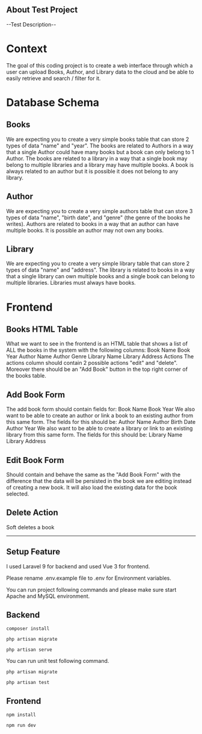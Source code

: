 ## About Test Project

--Test Description--

# Context

The goal of this coding project is to create a web interface through which a user can upload Books, Author, and Library data to the cloud and be able to easily retrieve and search / filter for it.

# Database Schema

## Books

We are expecting you to create a very simple books table that can store 2 types of data "name" and "year". The books are related to Authors in a way that a single Author could have many books but a book can only belong to 1 Author. The books are related to a library in a way that a single book may belong to multiple libraries and a library may have multiple books. A book is always related to an author but it is possible it does not belong to any library.

## Author

We are expecting you to create a very simple authors table that can store 3 types of data "name", "birth date", and "genre" (the genre of the books he writes). Authors are related to books in a way that an author can have multiple books. It is possible an author may not own any books.

## Library

We are expecting you to create a very simple library table that can store 2 types of data "name" and "address". The library is related to books in a way that a single library can own multiple books and a single book can belong to multiple libraries. Libraries must always have books.

# Frontend

## Books HTML Table

What we want to see in the frontend is an HTML table that shows a list of ALL the books in the system with the following columns:
Book Name
Book Year
Author Name
Author Genre
Library Name
Library Address
Actions
The actions column should contain 2 possible actions "edit" and "delete". Moreover there should be an "Add Book" button in the top right corner of the books table.

## Add Book Form

The add book form should contain fields for:
Book Name
Book Year
We also want to be able to create an author or link a book to an existing author from this same form. The fields for this should be:
Author Name
Author Birth Date
Author Year
We also want to be able to create a library or link to an existing library from this same form. The fields for this should be:
Library Name
Library Address

## Edit Book Form

Should contain and behave the same as the "Add Book Form" with the difference that the data will be persisted in the book we are editing instead of creating a new book. It will also load the existing data for the book selected.

## Delete Action

Soft deletes a book

---

## Setup Feature

I used Laravel 9 for backend and used Vue 3 for frontend.

Please rename .env.example file to .env for Environment variables.

You can run project following commands and please make sure start Apache and MySQL environment.

## Backend

```
composer install
```

```
php artisan migrate
```

```
php artisan serve
```

You can run unit test following command.

```
php artisan migrate
```
```
php artisan test
```

## Frontend

```
npm install
```

```
npm run dev
```
